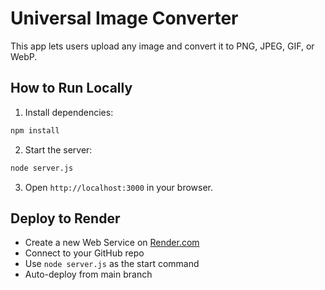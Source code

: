 
# Universal Image Converter

This app lets users upload any image and convert it to PNG, JPEG, GIF, or WebP.

## How to Run Locally

1. Install dependencies:

```bash
npm install
```

2. Start the server:

```bash
node server.js
```

3. Open `http://localhost:3000` in your browser.

## Deploy to Render

- Create a new Web Service on [Render.com](https://render.com/)
- Connect to your GitHub repo
- Use `node server.js` as the start command
- Auto-deploy from main branch
